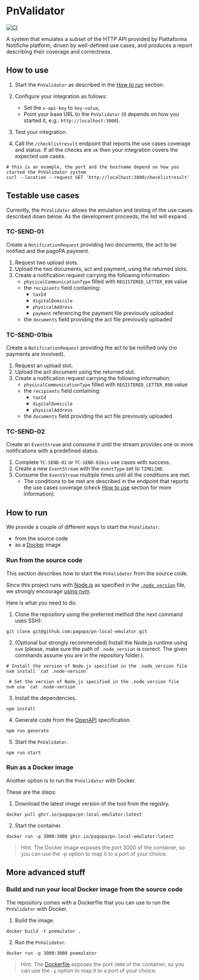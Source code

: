 # PnValidator
[![CI](https://github.com/pagopa/pn-local-emulator/actions/workflows/main.yaml/badge.svg)](https://github.com/pagopa/pn-local-emulator/actions/workflows/main.yaml)

A system that emulates a subset of the HTTP API provided by Piattaforma Notifiche platform, driven by well-defined use cases, and produces a report describing their coverage and correctness.

## How to use

1. Start the `PnValidator` as described in the [How to run](#how-to-run) section.
2. Configure your integration as follows:
   - Set the `x-api-key` to `key-value`,
   - Point your base URL to the `PnValidator` (it depends on how you started it, e.g.: `http://localhost:3000`).

3. Test your integration.
4. Call the `/checklistresult` endpoint that reports the use cases coverage and status.
If all the checks are `ok` then your integration covers the expected use cases.

 ``` shell
# this is an example, the port and the hostname depend on how you started the PnValidator system
curl --location --request GET 'http://localhost:3000/checklistresult'
```

## Testable use cases
Currently, the `PnValidator` allows the emulation and testing of the use cases described down below. As the development proceeds, the list will expand.

### TC-SEND-01
Create a `NotificationRequest` providing two documents, the act to be notified and the pagoPA payment.

1. Request two upload slots.
2. Upload the two documents, act and payment, using the returned slots.
3. Create a notification request carrying the following information:
   - `physicalCommunicationType` filled with `REGISTERED_LETTER_890` value
   - the `recipients` field containing:
      - `taxId`
      - `digitalDomicile`
      - `physicalAddress`
      - `payment` referencing the payment file previously uploaded
   - the `documents` field providing the act file previously uploaded

### TC-SEND-01bis
Create a `NotificationRequest` providing the act to be notified only (no payments are involved).

1. Request an upload slot.
2. Upload the act document using the returned slot.
3. Create a notification request carrying the following information:
    - `physicalCommunicationType` filled with `REGISTERED_LETTER_890` value
    - the `recipients` field containing:
        - `taxId`
        - `digitalDomicile`
        - `physicalAddress`
    - the `documents` field providing the act file previously uploaded

### TC-SEND-02
Create an `EventStream` and consume it until the stream provides one or more notifications with a predefined status.

1. Complete `TC-SEND-01` or `TC-SEND-01bis` use cases with success.
2. Create a new `EventStream` with the `eventType` set to `TIMELINE`.
3. Consume the `EventStream` multiple times until all the conditions are met.
   - The conditions to be met are described in the endpoint that reports the use cases coverage (check [How to use](#how-to-use) section for more information).

## How to run
We provide a couple of different ways to start the `PnValidator`:

- from the source code
- as a [Docker](https://docker.com) image

### Run from the source code

This section describes how to start the `PnValidator` from the source code.

Since this project runs with [Node.js](https://nodejs.org/en/) as specified in the [`.node_version`](.node-version) file, we strongly encourage [using nvm](https://github.com/nvm-sh/nvm).

Here is what you need to do:

1. Clone the repository using the preferred method (the next command uses SSH):
```shell
git clone git@github.com:pagopa/pn-local-emulator.git
```

2. (Optional but strongly recommended) Install the Node.js runtime using `nvm` (please, make sure the path of `.node_version` is correct. The given commands assume you are in the repository folder.).
```shell
# Install the version of Node.js specified in the .node_version file
nvm install `cat .node-version`

 # Set the version of Node.js specified in the .node_version file
nvm use `cat .node-version`
```

3. Install the dependencies.
```shell
npm install
```

4. Generate code from the [OpenAPI](./openapi/index.yaml) specification.
```shell
npm run generate
```

5. Start the `PnValidator`.
```shell
npm run start
```

### Run as a Docker image

Another option is to run the `PnValidator` with Docker.

These are the steps:

1. Download the latest image version of the tool from the registry.
```shell
docker pull ghcr.io/pagopa/pn-local-emulator:latest
```

2. Start the container.
```shell
docker run -p 3000:3000 ghcr.io/pagopa/pn-local-emulator:latest
```

> Hint: The Docker image exposes the port 3000 of the container, so you can use the -p option to map it to a port of your choice.

## More advanced stuff

### Build and run your local Docker image from the source code

The repository comes with a Dockerfile that you can use to run the `PnValidator` with Docker.

1. Build the image.

 ```shell
docker build -t pnemulator .
```

2. Run the `PnValidator`.

 ```shell
docker run -p 3000:3000 pnemulator
```

> Hint: The [Dockerfile](./Dockerfile) exposes the port `3000` of the container, so you can use the `-p` option to map it to a port of your choice.
